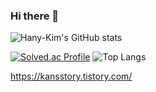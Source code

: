 ### Hi there 👋

<!--
**Hany-Kim/Hany-Kim** is a ✨ _special_ ✨ repository because its `README.md` (this file) appears on your GitHub profile.

Here are some ideas to get you started:

- 🔭 I’m currently working on ...
- 🌱 I’m currently learning ...
- 👯 I’m looking to collaborate on ...
- 🤔 I’m looking for help with ...
- 💬 Ask me about ...
- 📫 How to reach me: ...
- 😄 Pronouns: ...
- ⚡ Fun fact: ...
-->

![Hany-Kim's GitHub stats](https://github-readme-stats.vercel.app/api?username=Hany-Kim\&bg_color=30,e96443,904e95\&title_color=fff\&text_color=fff)

[![Solved.ac Profile](http://mazassumnida.wtf/api/v2/generate_badge?boj=kan)](https://solved.ac/kan/) ![Top Langs](https://github-readme-stats.vercel.app/api/top-langs/?username=Hany-Kim\&hide_progress=true)

https://kansstory.tistory.com/
